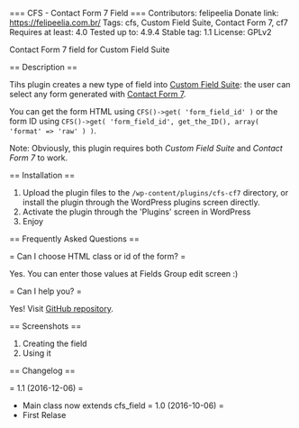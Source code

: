 === CFS - Contact Form 7 Field ===
Contributors: felipeelia
Donate link: https://felipeelia.com.br/
Tags: cfs, Custom Field Suite, Contact Form 7, cf7
Requires at least: 4.0
Tested up to: 4.9.4
Stable tag: 1.1
License: GPLv2

Contact Form 7 field for Custom Field Suite

== Description ==

Tihs plugin creates a new type of field into [Custom Field Suite](https://wordpress.org/plugins/custom-field-suite/): the user can select any form generated with [Contact Form 7](https://wordpress.org/plugins/contact-form-7/).

You can get the form HTML using `CFS()->get( 'form_field_id' )` or the form ID using `CFS()->get( 'form_field_id', get_the_ID(), array( 'format' => 'raw' ) )`.

Note: Obviously, this plugin requires both *Custom Field Suite* and *Contact Form 7* to work.

== Installation ==

1. Upload the plugin files to the `/wp-content/plugins/cfs-cf7` directory, or install the plugin through the WordPress plugins screen directly.
2. Activate the plugin through the 'Plugins' screen in WordPress
3. Enjoy

== Frequently Asked Questions ==

= Can I choose HTML class or id of the form? =

Yes. You can enter those values at Fields Group edit screen :)

= Can I help you? =

Yes! Visit [GitHub repository](https://github.com/EliaBR/cfs-cf7).

== Screenshots ==

1. Creating the field
2. Using it

== Changelog ==

= 1.1 (2016-12-06) =
* Main class now extends cfs_field
= 1.0 (2016-10-06) =
* First Relase
